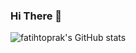 ### Hi There 🍎

![fatihtoprak's GitHub stats](https://github-readme-stats.vercel.app/api?username=fatihtoprak&count_private=true&show_icons=true)
